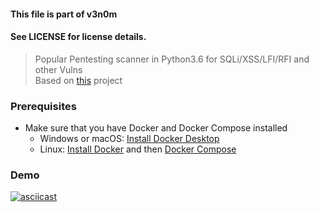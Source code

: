 #### This file is part of v3n0m
#### See LICENSE for license details.

> Popular Pentesting scanner in Python3.6 for SQLi/XSS/LFI/RFI and other Vulns   
> Based on [this](https://github.com/vittring/V3n0M-Scanner) project

### Prerequisites

- Make sure that you have Docker and Docker Compose installed
  - Windows or macOS:
    [Install Docker Desktop](https://www.docker.com/get-started)
  - Linux: [Install Docker](https://www.docker.com/get-started) and then
    [Docker Compose](https://github.com/docker/compose)

### Demo
[![asciicast](https://asciinema.org/a/141830.png)](https://asciinema.org/a/141830)
